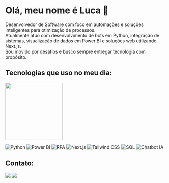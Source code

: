 # Olá, meu nome é Luca 👋  
Desenvolvedor de Software com foco em automações e soluções inteligentes para otimização de processos.  
Atualmente atuo com desenvolvimento de bots em Python, integração de sistemas, visualização de dados em Power BI e soluções web utilizando Next.js.  
Sou movido por desafios e busco sempre entregar tecnologia com propósito.

## Tecnologias que uso no meu dia:

<img height="180em" src="https://github-readme-stats.vercel.app/api/top-langs/?username=devvluca&layout=compact&langs_count=7&theme=radical"/>

![Python](https://img.shields.io/badge/Python-3776AB?style=for-the-badge&logo=python&logoColor=white)
![Power BI](https://img.shields.io/badge/Power%20BI-F2C811?style=for-the-badge&logo=powerbi&logoColor=black)
![RPA](https://img.shields.io/badge/RPA-blue?style=for-the-badge&logo=automattic&logoColor=white)
![Next.js](https://img.shields.io/badge/Next.js-000000?style=for-the-badge&logo=nextdotjs&logoColor=white)
![Tailwind CSS](https://img.shields.io/badge/Tailwind_CSS-38B2AC?style=for-the-badge&logo=tailwind-css&logoColor=white)
![SQL](https://img.shields.io/badge/SQL-4479A1?style=for-the-badge&logo=mysql&logoColor=white)
![Chatbot IA](https://img.shields.io/badge/Chatbot_IA-6B46C1?style=for-the-badge&logo=openai&logoColor=white)

## Contato:

<div>
<a href="https://www.linkedin.com/in/lucaaguiar/" target="_blank"><img src="https://img.shields.io/badge/-LinkedIn-%230077B5?style=for-the-badge&logo=linkedin&logoColor=white" target="_blank"></a>
<a href = "mailto:lucanobre1@gmail.com"><img src="https://img.shields.io/badge/Gmail-D14836?style=for-the-badge&logo=gmail&logoColor=white" target="_blank"></a>
</div>

